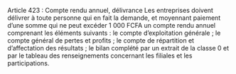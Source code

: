 Article 423 : Compte rendu annuel, délivrance
Les entreprises doivent délivrer à toute personne qui en fait la demande, et moyennant paiement d’une somme qui ne peut excéder 1 000 FCFA un compte rendu annuel comprenant les éléments suivants :
le compte d’exploitation générale ;
le compte général de pertes et profits ;
le compte de répartition et d’affectation des résultats ;
le bilan complété par un extrait de la classe 0 et par le tableau des renseignements concernant les filiales et les participations.